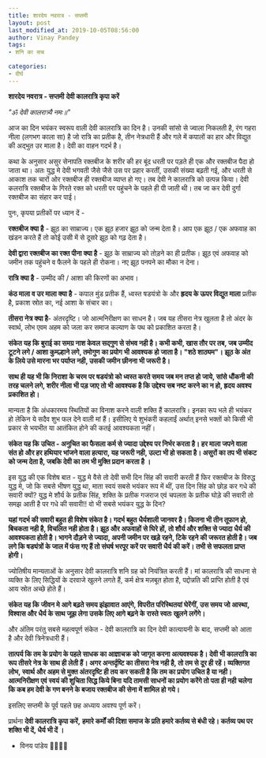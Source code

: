 ```yaml
---
title: शारदेय नवरात्र - सप्तमी
layout: post
last_modified_at: 2019-10-05T08:56:00
author: Vinay Pandey
tags:
- शनि का सच

categories:
- दीर्घ
---
```

**शारदेय नवरात्र - सप्तमी**
**देवी कालरात्रि कृपा करें**

*"ॐ देवी कालरात्र्यै नमः॥"*

आज का दिन भयंकर स्वरूप  वाली देवी कालरात्रि का दिन है। उनकी सांसो से ज्वाला निकलती है, रंग गहरा नीला (लगभग काला सा) है जो रात्रि का प्रतीक है, तीन नेत्रधारी हैं और गले में कपालों का हार और विद्युत की अद्भुत उर माला है। देवी का वाहन गदर्भ है। 

कथा के अनुसार असुर सेनापति रक्तबीज के शरीर की हर बूंद धरती पर पड़ते ही एक और रक्तबीज पैदा हो जाता था। अतः युद्ध मे देवी भगवती जैसे जैसे उस पर प्रहार करतीं, उसकी संख्या बढ़ती गई, और धरती से आकाश तक चारों ओर रक्तबीज ही रक्तबीज व्याप्त हो गए। तब देवी ने कालरात्रि को उत्पन्न किया। देवी कलरात्रि रक्तबीज के गिरते रक्त को धरती पर पहुंचने के पहले ही पी जाती थी। तब जा कर देवी दुर्गा रक्तबीज का संहार कर पाई।

पुनः, कृपया प्रतीकों पर ध्यान दें -

**रक्तबीज क्या है** - झूठ का साम्राज्य। एक झूठ हजार झूठ को जन्म देता है। आप एक झूठ / एक अफवाह का खंडन करते हैं तो कोई उसी में से दूसरे झूठ  को गढ़ देता है। 

**देवी द्वारा रक्तबीज का रक्त पीना क्या है** - झूठ के साम्राज्य को तोड़ने का ही प्रतीक। झूठ एवं अफवाह को जमीन तक पहुंचने व फैलने के पहले ही रोकना। नए झूठ पनपने का मौका न देना। 

**रात्रि क्या है** - उम्मीद की / आशा की किरणों का अभाव। 

**कंठ माला व उर माला क्या है** - कपाल मुंड प्रतीक हैं, ध्वस्त षडयंत्रो के और **ह्रदय के ऊपर विद्युत माला** प्रतीक है, प्रकाश स्रोत का, नई आशा के संचार का।

**तीसरा नेत्र क्या है**- अंतरदृष्टि। जो आत्मनिरीक्षण का साधन है। जब यह तीसरा नेत्र खुलता है तो अंदर के स्वार्थ, लोभ एवम अहम को जला कर समाज कल्याण के पथ को प्रकाशित करता है। 

**संकेत यह कि बुराई का समग्र नाश केवल सद्गुण से संभव नही है। कभी कभी, खास तौर पर तब, जब उम्मीद टूटने लगे / आशा कुमल्हाने लगे,  तमोगुण का प्रयोग भी आवश्यक हो जाता है। "शठे शाठ्यम"। झूठ के अंत के लिये उसे मारना भर पर्याप्त नही, उसकी जमीन छीनना भी जरूरी है।**

**साथ ही यह भी कि निराशा के चरम पर षडयंत्रो को ध्वस्त करते समय जब मन तप्त हो जाये, सांसे धौंकनी की तरह चलने लगे, शरीर नीला भी पड़ जाए तो भी आवश्यक है कि उद्देश्य सब नष्ट करने का न हो, ह्रदय अवश्य प्रकाशित हो।**

मान्यता है कि अंधकारमय स्थितियों का विनाश करने वाली शक्ति हैं कालरात्रि।  इनका रूप भले ही भयंकर हो लेकिन ये सदैव शुभ फल देने वाली मां हैं। इसीलिए ये शुभंकरी कहलाईं अर्थात् इनसे भक्तों को किसी भी प्रकार से भयभीत या आतंकित होने की कतई आवश्यकता नहीं।  

**संकेत यह कि उचित - अनुचित का फैसला कर्म से ज्यादा उद्देश्य पर निर्भर करता है। हर माला जपने वाला संत हो और हर हथियार भांजने वाला हत्यारा, यह जरूरी नही, उल्टा भी हो सकता है। असुरों का तप भी संकट को जन्म देता है, जबकि देवी का तम भी मुक्ति प्रदान करता है ।**

इस युद्ध की एक विशेष बात - युद्ध मे वैसे तो देवी सभी दिन सिंह की सवारी करती हैं फिर रक्तबीज के विरुद्ध युद्ध मे, जो कि सबसे भीषण युद्ध था, माता स्वयं सबसे भयंकर रूप में थीं, उस दिन सिंह को छोड़ कर गधे की सवारी क्यों? युद्ध मे शौर्य के प्रतीक सिंह, शक्ति के प्रतीक गजराज एवं चपलता के प्रतीक घोड़े की सवारी तो समझ आती है पर गधे की सवारी!!  वो भी सबसे भयंकर युद्ध के दिन?  

**यहां गदर्भ की सवारी बहुत ही विशेष संकेत है। गदर्भ बहुत धैर्यशाली जानवर है। कितना भी तीन तूफान हो, बिचकता नही है, विचलित नही होता है। झूठ और अफवाहों से घिरे हों, तो शौर्य और शक्ति से ज्यादा धैर्य की आवश्यकता होती है। भागने दौड़ने से ज्यादा, अपनी जमीन पर खड़े रहने, टिके रहने की जरूरत होती है। जब लगे कि षड्यंत्रों के जाल में फंस गए हैं तो संघर्ष भरपूर करें पर सवारी धैर्य की करें। तभी से सफलता प्राप्त होगी।**

ज्योतिषीय मान्यताओं के अनुसार देवी कालरात्रि शनि ग्रह को नियंत्रित करती हैं। मां कालरात्रि की साधना से व्यक्ति के लिए सिद्धियों के दरवाजे खुलने लगते हैं, कर्म क्षेत्र मज़बूत होता है, पद्दोन्नति की प्राप्ति होती है एवं आय स्रोत अच्छे होते हैं। 

**संकेत यह कि जीवन मे आगे बढ़ते समय झंझावात आएंगे, विपरीत परिस्थितयां घेरेंगीं, उस समय जो आस्था, विश्वास और धैर्य के साथ जूझ लेगा उसके लिए आगे बढ़ने के रास्ते स्वतः खुलने लगेंगे।**

और अंतिम परंतु सबसे महत्वपूर्ण संकेत - देवी कालरात्रि का दिन देवी कात्यायनी के बाद, सप्तमी को आता है और देवी त्रिनेत्रधारी हैं।

**तात्पर्य कि तम के प्रयोग के पहले साधक का आज्ञाचक्र को जागृत करना अत्यवश्यक है। देवी भी कालरात्रि का रूप तीसरे नेत्र के साथ ही लेती हैं। अगर अन्तर्दृष्टि का तीसरा नेत्र नही है, तो तम से दूर ही रहें। व्यक्तिगत लोभ, स्वार्थ और अहम से मुक्त अंतरदृष्टि ही तय कर सकती है कि तम का प्रयोग उचित है या नही। आत्मनिरीक्षण एवं स्वयं की शुचिता सिद्ध किये बिना यदि तामसी साधनों का प्रयोग करेंगे तो पता ही नही चलेगा कि कब हम देवी के गण बनने के बजाय रक्तबीज की सेना में शामिल हो गये।** 

 इसलिए सप्तमी के पूर्व पहले छह अध्याय अवश्य पूर्ण करें। 

प्रार्थना
**देवी कालरात्रि कृपा करें,**
**हमारे कर्मों की दिशा समाज के प्रति हमारे कर्तव्य से बंधी रहे। कर्तव्य पथ पर शक्ति भी दें, धैर्य भी दें ।**

- विनय पांडेय
🙏🌷🌷🙏


